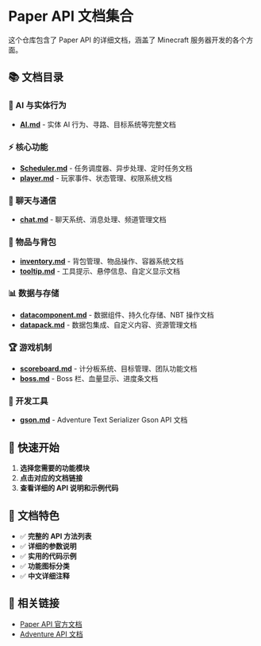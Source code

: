 # Paper API 文档集合

这个仓库包含了 Paper API 的详细文档，涵盖了 Minecraft 服务器开发的各个方面。

## 📚 文档目录

### 🤖 AI 与实体行为
- [**AI.md**](./AI.md) - 实体 AI 行为、寻路、目标系统等完整文档

### ⚡ 核心功能
- [**Scheduler.md**](./Scheduler.md) - 任务调度器、异步处理、定时任务文档
- [**player.md**](./player.md) - 玩家事件、状态管理、权限系统文档

### 💬 聊天与通信
- [**chat.md**](./chat.md) - 聊天系统、消息处理、频道管理文档

### 🎒 物品与背包
- [**inventory.md**](./inventory.md) - 背包管理、物品操作、容器系统文档
- [**tooltip.md**](./tooltip.md) - 工具提示、悬停信息、自定义显示文档

### 📊 数据与存储
- [**datacomponent.md**](./datacomponent.md) - 数据组件、持久化存储、NBT 操作文档
- [**datapack.md**](./datapack.md) - 数据包集成、自定义内容、资源管理文档

### 🏆 游戏机制
- [**scoreboard.md**](./scoreboard.md) - 计分板系统、目标管理、团队功能文档
- [**boss.md**](./boss.md) - Boss 栏、血量显示、进度条文档

### 🔧 开发工具
- [**gson.md**](./gson.md) - Adventure Text Serializer Gson API 文档

## 🚀 快速开始

1. **选择您需要的功能模块**
2. **点击对应的文档链接**
3. **查看详细的 API 说明和示例代码**

## 📖 文档特色

- ✅ **完整的 API 方法列表**
- ✅ **详细的参数说明**
- ✅ **实用的代码示例**
- ✅ **功能图标分类**
- ✅ **中文详细注释**

## 🔗 相关链接

- [Paper API 官方文档](https://jd.papermc.io/paper/1.20.1/)
- [Adventure API 文档](https://docs.adventure.kyori.net/)
